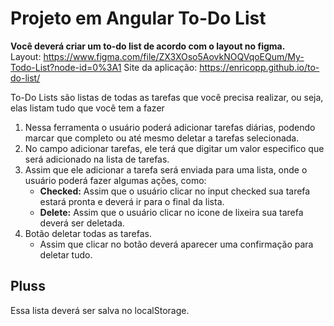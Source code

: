 
  # Projeto em Angular To-Do List

**Você deverá criar um to-do list de acordo com o layout no figma.**<br>
Layout: https://www.figma.com/file/ZX3XOso5AovkNOQVqoEQum/My-Todo-List?node-id=0%3A1
Site da aplicação: https://enricopp.github.io/to-do-list/
<p>To-Do Lists são listas de todas as tarefas que você precisa realizar, ou seja, elas listam tudo que você tem a fazer</p>
<ol>
  <li>
    Nessa ferramenta o usuário poderá adicionar tarefas diárias, podendo marcar que completo ou até mesmo deletar a tarefas selecionada.
  </li>
  <li>
    No campo adicionar tarefas, ele terá que digitar um valor especifico que será adicionado na lista de tarefas. 
  </li>
  <li>
    Assim que ele adicionar a tarefa será enviada para uma lista, onde o usuário poderá fazer algumas ações, como:
      <ul>    
        <li>
          <strong>Checked:</strong> Assim que o usuário clicar no input checked sua tarefa estará pronta e deverá ir para o final da lista.
        </li>
        <li>
          <strong>Delete:</strong> Assim que o usuário clicar no icone de lixeira sua tarefa deverá ser deletada.
        </li>
      </ul>
  </li>
  <li>
    Botão deletar todas as tarefas.
      <ul>
        <li>Assim que clicar no botão deverá aparecer uma confirmação para deletar tudo.</li>
      </ul>
  </li>
</ol>


## Pluss
Essa lista deverá ser salva no localStorage.
